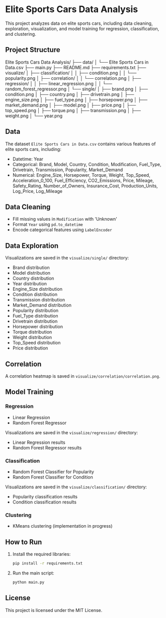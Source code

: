 # Elite Sports Cars Data Analysis

This project analyzes data on elite sports cars, including data cleaning, exploration, visualization, and model training for regression, classification, and clustering.

## Project Structure

Elite Sports Cars Data Analysis/
├── data/
│   └── Elite Sports Cars in Data.csv
├── main.py
├── README.md
├── requirements.txt
├── visualize/
│   ├── classification/
│   │   ├── condition.png
│   │   └── popularity.png
│   ├── correlation/
│   │   └── correlation.png
│   ├── regression/
│   │   ├── linear_regression.png
│   │   └── random_forest_regressor.png
│   └── single/
│       ├── brand.png
│       ├── condition.png
│       ├── country.png
│       ├── drivetrain.png
│       ├── engine_size.png
│       ├── fuel_type.png
│       ├── horsepower.png
│       ├── market_demand.png
│       ├── model.png
│       ├── price.png
│       ├── top_speed.png
│       ├── torque.png
│       ├── transmission.png
│       ├── weight.png
│       └── year.png

## Data

The dataset `Elite Sports Cars in Data.csv` contains various features of elite sports cars, including:

- Datetime: Year
- Categorical: Brand, Model, Country, Condition, Modification, Fuel_Type, Drivetrain, Transmission, Popularity, Market_Demand
- Numerical: Engine_Size, Horsepower, Torque, Weight, Top_Speed, Acceleration_0_100, Fuel_Efficiency, CO2_Emissions, Price, Mileage, Safety_Rating, Number_of_Owners, Insurance_Cost, Production_Units, Log_Price, Log_Mileage

## Data Cleaning

- Fill missing values in `Modification` with 'Unknown'
- Format `Year` using `pd.to_datetime`
- Encode categorical features using `LabelEncoder`

## Data Exploration

Visualizations are saved in the `visualize/single/` directory:

- Brand distribution
- Model distribution
- Country distribution
- Year distribution
- Engine_Size distribution
- Condition distribution
- Transmission distribution
- Market_Demand distribution
- Popularity distribution
- Fuel_Type distribution
- Drivetrain distribution
- Horsepower distribution
- Torque distribution
- Weight distribution
- Top_Speed distribution
- Price distribution

## Correlation

A correlation heatmap is saved in `visualize/correlation/correlation.png`.

## Model Training

### Regression

- Linear Regression
- Random Forest Regressor

Visualizations are saved in the `visualize/regression/` directory:

- Linear Regression results
- Random Forest Regressor results

### Classification

- Random Forest Classifier for Popularity
- Random Forest Classifier for Condition

Visualizations are saved in the `visualize/classification/` directory:

- Popularity classification results
- Condition classification results

### Clustering

- KMeans clustering (implementation in progress)

## How to Run

1. Install the required libraries:

    ```sh
    pip install -r requirements.txt
    ```

2. Run the main script:

    ```sh
    python main.py
    ```

## License

This project is licensed under the MIT License.
